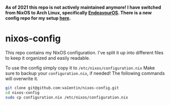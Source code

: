 **As of 2021 this repo is not actively maintained anymore! I have switched from NixOS to Arch Linux, specifically [EndeavourOS](https://endeavouros.com/). There is a new config repo for my setup [here](https://github.com/va1entin/arch-config).**

# nixos-config

This repo contains my NixOS configuration. I've split it up into different files to keep it organized and easily readable.

To use the config simply copy it to `/etc/nixos/configuration.nix`
Make sure to backup your `configuration.nix`, if needed! The following commands will overwrite it.

``` bash
git clone git@github.com:va1entin/nixos-config.git
cd nixos-config
sudo cp configuration.nix /etc/nixos/configuration.nix
```

